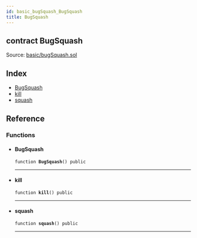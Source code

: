 ```yaml
---
id: basic_bugSquash_BugSquash
title: BugSquash
---
```


<div class="contract-doc"><div class="contract"><h2 class="contract-header"><span class="contract-kind">contract</span> BugSquash</h2><div class="source">Source: <a href="https://github.com/FriendlyUser/solidity-smart-contracts.git//blob/v0.1.0/contracts/basic/bugSquash.sol" target="_blank">basic/bugSquash.sol</a></div></div><div class="index"><h2>Index</h2><ul><li><a href="basic_bugSquash_BugSquash.html#BugSquash">BugSquash</a></li><li><a href="basic_bugSquash_BugSquash.html#kill">kill</a></li><li><a href="basic_bugSquash_BugSquash.html#squash">squash</a></li></ul></div><div class="reference"><h2>Reference</h2><div class="functions"><h3>Functions</h3><ul><li><div class="item function"><span id="BugSquash" class="anchor-marker"></span><h4 class="name">BugSquash</h4><div class="body"><code class="signature">function <strong>BugSquash</strong><span>() </span><span>public </span></code><hr/></div></div></li><li><div class="item function"><span id="kill" class="anchor-marker"></span><h4 class="name">kill</h4><div class="body"><code class="signature">function <strong>kill</strong><span>() </span><span>public </span></code><hr/></div></div></li><li><div class="item function"><span id="squash" class="anchor-marker"></span><h4 class="name">squash</h4><div class="body"><code class="signature">function <strong>squash</strong><span>() </span><span>public </span></code><hr/></div></div></li></ul></div></div></div>
